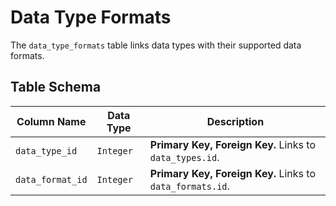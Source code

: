 # Data Type Formats

The `data_type_formats` table links data types with their supported data formats.

## Table Schema

| Column Name    | Data Type | Description                                           |
| -------------- | --------- | ----------------------------------------------------- |
| `data_type_id` | `Integer` | **Primary Key, Foreign Key.** Links to `data_types.id`. |
| `data_format_id` | `Integer` | **Primary Key, Foreign Key.** Links to `data_formats.id`. |
